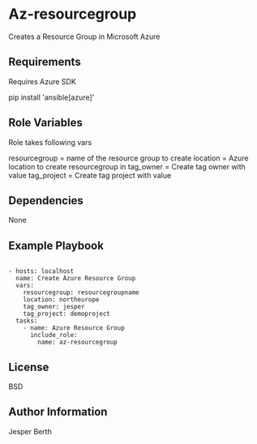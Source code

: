 Az-resourcegroup
=========

Creates a Resource Group in Microsoft Azure

Requirements
------------

Requires Azure SDK 

pip install 'ansible[azure]'

Role Variables
--------------

Role takes following vars

resourcegroup = name of the resource group to create
location = Azure location to create resourcegroup in
tag_owner = Create tag owner with value
tag_project = Create tag project with value

Dependencies
------------

None

Example Playbook
----------------

```ansible

- hosts: localhost
  name: Create Azure Resource Group
  vars:
    resourcegroup: resourcegroupname
    location: northeurope
    tag_owner: jesper
    tag_project: demoproject
  tasks:
    - name: Azure Resource Group
      include_role:
        name: az-resourcegroup
```

License
-------

BSD

Author Information
------------------

Jesper Berth
